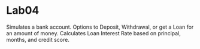 # Lab04
Simulates a bank account. Options to Deposit, Withdrawal, or get a Loan for an amount of money. Calculates Loan Interest Rate based on principal, months, and credit score.